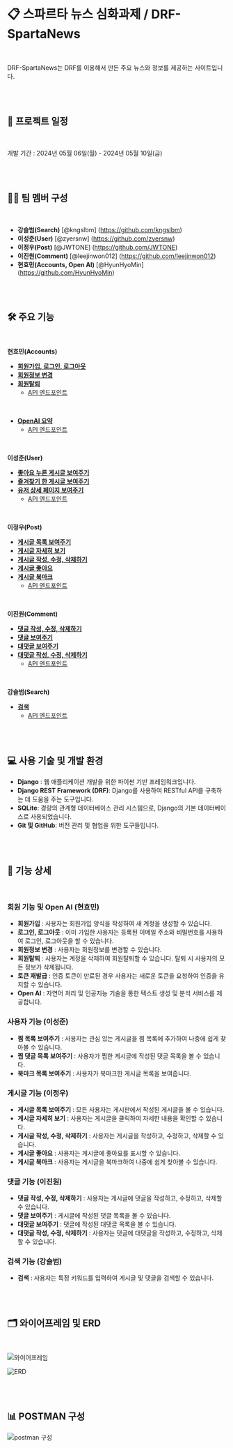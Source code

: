 # 📋 스파르타 뉴스 심화과제 / DRF-SpartaNews

<br/>

DRF-SpartaNews는 DRF를 이용해서 만든 주요 뉴스와 정보를 제공하는 사이트입니다.

<br/>
<br/>

## 📅 프로젝트 일정

<br/>

개발 기간 : 2024년 05월 06일(월) - 2024년 05월 10일(금)

<br/>
<br/>

## 🧑‍💻 팀 멤버 구성 

<br/>

- **강슬범(Search)** [@kngslbm] (https://github.com/kngslbm)
- **이성준(User)** [@zyersnw] (https://github.com/zyersnw)
- **이정우(Post)** [@JWTONE] (https://github.com/JWTONE)
- **이진원(Comment)** [@leejinwon012] (https://github.com/leejinwon012)
- **현효민(Accounts, Open AI)** [@HyunHyoMin] (https://github.com/HyunHyoMin)

<br/>
<br/>


## 🛠️ 주요 기능

<br/>

**현효민(Accounts)**
- **[회원가입, 로그인, 로그아웃](https://github.com/DRF-News/DRF-SpartaNews/blob/main/Accounts/views.py#L13)**
- **[회원정보 변경](https://github.com/DRF-News/DRF-SpartaNews/blob/main/Accounts/views.py#L21)**
- **[회원탈퇴](https://github.com/DRF-News/DRF-SpartaNews/blob/main/Accounts/views.py#L32)**
  - [API 엔드포인트](https://github.com/DRF-News/DRF-SpartaNews/blob/main/Accounts/urls.py#L9)

 <br/>

- **[OpenAI 요약](https://github.com/DRF-News/DRF-SpartaNews/blob/main/chatgpt/views.py#L9)**
  - [API 엔드포인트](https://github.com/DRF-News/DRF-SpartaNews/blob/main/chatgpt/urls.py#L3)   

<br/>

**이성준(User)**
- **[좋아요 누른 게시글 보여주기](https://github.com/DRF-News/DRF-SpartaNews/blob/main/User/views.py#L18)**
- **[즐겨찾기 한 게시글 보여주기](https://github.com/DRF-News/DRF-SpartaNews/blob/main/User/views.py#L29)**
- **[유저 상세 페이지 보여주기](https://github.com/DRF-News/DRF-SpartaNews/blob/main/User/views.py#L11)**
  - [API 엔드포인트](https://github.com/DRF-News/DRF-SpartaNews/blob/main/User/urls.py#L5)

<br/>

**이정우(Post)**
- **[게시글 목록 보여주기](https://github.com/DRF-News/DRF-SpartaNews/blob/main/Post/views.py#L11)**
- **[게시글 자세히 보기](https://github.com/DRF-News/DRF-SpartaNews/blob/main/Post/views.py#L25)**
- **[게시글 작성, 수정, 삭제하기](https://github.com/DRF-News/DRF-SpartaNews/blob/main/Post/views.py#L16)**
- **[게시글 좋아요](https://github.com/DRF-News/DRF-SpartaNews/blob/main/Post/views.py#L43)**
- **[게시글 북마크](https://github.com/DRF-News/DRF-SpartaNews/blob/main/Post/views.py#L62)**
  - [API 엔드포인트](https://github.com/DRF-News/DRF-SpartaNews/blob/main/Post/urls.py#L10)

<br/>

**이진원(Comment)**
- **[댓글 작성, 수정, 삭제하기](https://github.com/DRF-News/DRF-SpartaNews/blob/main/Comment/views.py#L11)**
- **[댓글 보여주기](https://github.com/DRF-News/DRF-SpartaNews/blob/main/Comment/views.py#L72)**
- **[대댓글 보여주기](https://github.com/DRF-News/DRF-SpartaNews/blob/main/Comment/views.py#L100)**
- **[대댓글 작성, 수정, 삭제하기](https://github.com/DRF-News/DRF-SpartaNews/blob/main/Comment/views.py#L81)**
  - [API 엔드포인트](https://github.com/DRF-News/DRF-SpartaNews/blob/main/Comment/urls.py#L4)

<br/>

**강슬범(Search)**
- **[검색](https://github.com/DRF-News/DRF-SpartaNews/blob/main/Search/views.py#L9)**
  - [API 엔드포인트](https://github.com/DRF-News/DRF-SpartaNews/blob/main/Search/urls.py#L5)

<br/>
<br/>



## 💻 사용 기술 및 개발 환경

- **Django** : 웹 애플리케이션 개발을 위한 파이썬 기반 프레임워크입니다.
- **Django REST Framework (DRF)**: Django를 사용하여 RESTful API를 구축하는 데 도움을 주는 도구입니다.
- **SQLite**: 경량의 관계형 데이터베이스 관리 시스템으로, Django의 기본 데이터베이스로 사용되었습니다.
- **Git 및 GitHub**: 버전 관리 및 협업을 위한 도구들입니다.


<br/>
<br/>



## 🚀 기능 상세

<br/>

### **회원 기능 및 Open AI (현효민)**
- **회원가입** : 사용자는 회원가입 양식을 작성하여 새 계정을 생성할 수 있습니다.
- **로그인, 로그아웃** : 이미 가입한 사용자는 등록된 이메일 주소와 비밀번호를 사용하여 로그인, 로그아웃을 할 수 있습니다.
- **회원정보 변경** : 사용자는 회원정보를 변경할 수 있습니다.
- **회원탈퇴** : 사용자는 계정을 삭제하여 회원탈퇴할 수 있습니다. 탈퇴 시 사용자의 모든 정보가 삭제됩니다.
- **토큰 재발급** : 인증 토큰이 만료된 경우 사용자는 새로운 토큰을 요청하여 인증을 유지할 수 있습니다.
- **Open AI** : 자연어 처리 및 인공지능 기술을 통한 텍스트 생성 및 분석 서비스를 제공합니다.

### **사용자 기능 (이성준)**
- **찜 목록 보여주기** : 사용자는 관심 있는 게시글을 찜 목록에 추가하여 나중에 쉽게 찾아볼 수 있습니다.
- **찜 댓글 목록 보여주기** : 사용자가 찜한 게시글에 작성된 댓글 목록을 볼 수 있습니다.
- **북마크 목록 보여주기** : 사용자가 북마크한 게시글 목록을 보여줍니다.

### **게시글 기능 (이정우)**
- **게시글 목록 보여주기** : 모든 사용자는 게시판에서 작성된 게시글을 볼 수 있습니다.
- **게시글 자세히 보기** : 사용자는 게시글을 클릭하여 자세한 내용을 확인할 수 있습니다.
- **게시글 작성, 수정, 삭제하기** : 사용자는 게시글을 작성하고, 수정하고, 삭제할 수 있습니다.
- **게시글 좋아요** : 사용자는 게시글에 좋아요를 표시할 수 있습니다.
- **게시글 북마크** : 사용자는 게시글을 북마크하여 나중에 쉽게 찾아볼 수 있습니다.

### **댓글 기능 (이진원)**
- **댓글 작성, 수정, 삭제하기** : 사용자는 게시글에 댓글을 작성하고, 수정하고, 삭제할 수 있습니다.
- **댓글 보여주기** : 게시글에 작성된 댓글 목록을 볼 수 있습니다.
- **대댓글 보여주기** : 댓글에 작성된 대댓글 목록을 볼 수 있습니다.
- **대댓글 작성, 수정, 삭제하기** : 사용자는 댓글에 대댓글을 작성하고, 수정하고, 삭제할 수 있습니다.

### **검색 기능 (강슬범)**
- **검색** : 사용자는 특정 키워드를 입력하여 게시글 및 댓글을 검색할 수 있습니다.

<br/>
<br/>


## 🗂️ 와이어프레임 및 ERD

<br/>

![와이어프레임](https://github.com/DRF-News/DRF-SpartaNews/assets/78424970/6de8e3b3-9718-43ae-82f2-2fec51d3e683)

![ERD](https://github.com/DRF-News/DRF-SpartaNews/assets/78424970/be65a655-0cec-48a4-a834-a318088c1cef)


<br/>
<br/>

## 📊 POSTMAN 구성

![postman 구성](https://github.com/DRF-News/DRF-SpartaNews/assets/78424970/03146551-8a27-406d-8dc9-6555e7c8d19d)








